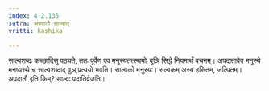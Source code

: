 ```yaml
---
index: 4.2.135
sutra: अपदातौ साल्वात्
vritti: kashika

---
```

साल्वशब्दः कच्छादिसु पठ्यते, ततः पूर्वेण एव मनुस्यतत्स्थयोः वुञि सिद्धे नियमार्थं वचनम्। अपदातावेव मनुस्ये मनष्यस्थे च साल्वशब्दाद् वुञ् प्रत्ययो भवति। साल्वको मनुस्यः। सल्वकम् अस्य हसितम्, जल्पितम्। अपदातौ इति किम्? साल्वः पदातिर्व्रजति।